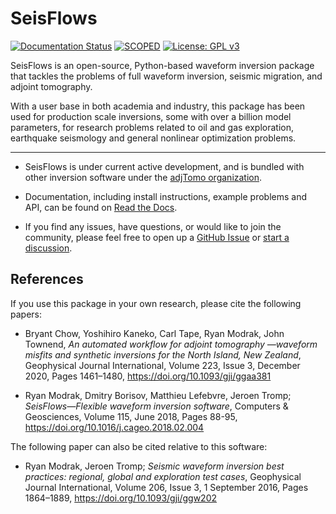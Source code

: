 SeisFlows 
==========

[![Documentation Status](https://readthedocs.org/projects/seisflows/badge/?version=devel)](https://seisflows.readthedocs.io/en/devel/?badge=devel)
[![SCOPED](https://img.shields.io/endpoint?url=https://runkit.io/wangyinz/scoped/branches/master/adjTomo)](https://github.com/SeisSCOPED/container/pkgs/container/adjtomo)
[![License: GPL v3](https://img.shields.io/badge/License-GPLv3-blue.svg)](https://www.gnu.org/licenses/gpl-3.0)

SeisFlows is an open-source, Python-based waveform inversion package that tackles the problems of full waveform inversion, seismic migration, and adjoint tomography. 

With a user base in both academia and industry, this package has been used for production scale inversions, some with over a billion model parameters, for research problems related to oil and gas exploration, earthquake seismology and general nonlinear optimization problems.



---

- SeisFlows is under current active development, and is bundled with other inversion software under the [adjTomo organization](https://github.com/adjtomo).

- Documentation, including install instructions, example problems and API, can be found on [Read the Docs](https://seisflows.readthedocs.io).

- If you find any issues, have questions, or would like to join the community, please feel free to open up a [GitHub Issue](https://github.com/adjtomo/seisflows/issues) or [start a discussion](https://github.com/orgs/adjtomo/discussions). 


References
----------
If you use this package in your own research, please cite the following papers:

- Bryant Chow, Yoshihiro Kaneko, Carl Tape, Ryan Modrak, John Townend, *An automated workflow for adjoint tomography     —waveform misfits and synthetic inversions for the North Island, New Zealand*, Geophysical Journal International, Volume 223, Issue 3, December 2020, Pages 1461–1480, https://doi.org/10.1093/gji/ggaa381

- Ryan Modrak, Dmitry Borisov, Matthieu Lefebvre, Jeroen Tromp; *SeisFlows—Flexible waveform inversion software*, Computers & Geosciences, Volume 115, June 2018, Pages 88-95, https://doi.org/10.1016/j.cageo.2018.02.004

The following paper can also be cited relative to this software:

- Ryan Modrak, Jeroen Tromp; *Seismic waveform inversion best practices: regional, global and exploration test cases*, Geophysical Journal International, Volume 206, Issue 3, 1 September 2016, Pages 1864–1889, https://doi.org/10.1093/gji/ggw202

